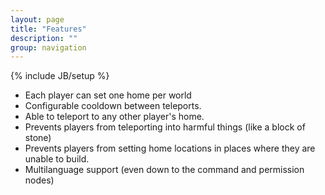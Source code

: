 ```yaml
---
layout: page
title: "Features"
description: ""
group: navigation
---
```

{% include JB/setup %}

* Each player can set one home per world
* Configurable cooldown between teleports.
* Able to teleport to any other player's home.
* Prevents players from teleporting into harmful things (like a block of stone)
* Prevents players from setting home locations in places where they are unable to build.
* Multilanguage support (even down to the command and permission nodes)
